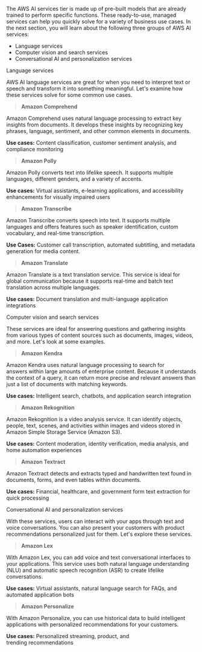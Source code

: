 The AWS AI services tier is made up of pre-built models that are already trained to perform specific functions. These ready-to-use, managed services can help you quickly solve for a variety of business use cases. In the next section, you will learn about the following three groups of AWS AI services:

- Language services
- Computer vision and search services
- Conversational AI and personalization services


Language services

AWS AI language services are great for when you need to interpret text or speech and transform it into something meaningful. Let's examine how these services solve for some common use cases.


> **Amazon Comprehend**

Amazon Comprehend uses natural language processing to extract key insights from documents. It develops these insights by recognizing key phrases, language, sentiment, and other common elements in documents.

**Use cases:** Content classification, customer sentiment analysis, and compliance monitoring


> **Amazon Polly**

Amazon Polly converts text into lifelike speech. It supports multiple languages, different genders, and a variety of accents.

**Use cases:** Virtual assistants, e-learning applications, and accessibility enhancements for visually impaired users


> **Amazon Transcribe**

Amazon Transcribe converts speech into text. It supports multiple languages and offers features such as speaker identification, custom vocabulary, and real-time transcription.

**Use Cases:** Customer call transcription, automated subtitling, and metadata generation for media content.


> **Amazon Translate**

Amazon Translate is a text translation service. This service is ideal for global communication because it supports real-time and batch text translation across multiple languages.

**Use cases:** Document translation and multi-language application integrations


Computer vision and search services

These services are ideal for answering questions and gathering insights from various types of content sources such as documents, images, videos, and more. Let's look at some examples.


> **Amazon Kendra**

Amazon Kendra uses natural language processing to search for answers within large amounts of enterprise content. Because it understands the context of a query, it can return more precise and relevant answers than just a list of documents with matching keywords.

**Use cases:** Intelligent search, chatbots, and application search integration


> **Amazon Rekognition**

Amazon Rekognition is a video analysis service. It can identify objects, people, text, scenes, and activities within images and videos stored in Amazon Simple Storage Service (Amazon S3).

**Use cases:** Content moderation, identity verification, media analysis, and home automation experiences


> **Amazon Textract**

Amazon Textract detects and extracts typed and handwritten text found in documents, forms, and even tables within documents.

**Use cases:** Financial, healthcare, and government form text extraction for quick processing



Conversational AI and personalization services

With these services, users can interact with your apps through text and voice conversations. You can also present your customers with product recommendations personalized just for them. Let's explore these services.


> **Amazon Lex**

With Amazon Lex, you can add voice and text conversational interfaces to your applications. This service uses both natural language understanding (NLU) and automatic speech recognition (ASR) to create lifelike conversations.

**Use cases:** Virtual assistants, natural language search for FAQs, and automated application bots


> **Amazon Personalize**

With Amazon Personalize, you can use historical data to build intelligent applications with personalized recommendations for your customers.

**Use cases:** Personalized streaming, product, and trending recommendations